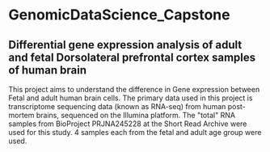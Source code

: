 # GenomicDataScience_Capstone
## Differential gene expression analysis of adult and fetal Dorsolateral prefrontal cortex samples of human brain 
This project aims to understand the difference in Gene expression between Fetal and adult human brain cells. The primary data used in this project is transcriptome sequencing data (known as RNA-seq) from human post-mortem brains, sequenced on the Illumina platform. The "total" RNA samples from BioProject PRJNA245228 at the Short Read Archive were used for this study. 4 samples each from the fetal and adult age group were used.
 
